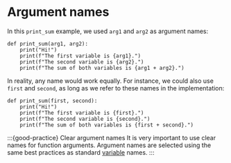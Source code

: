 # Argument names

In this `print_sum` example, we used `arg1` and `arg2` as argument names:

```
def print_sum(arg1, arg2):
    print("Hi!")
    print(f"The first variable is {arg1}.")
    print(f"The second variable is {arg2}.")
    print(f"The sum of both variables is {arg1 + arg2}.")
```

In reality, any name would work equally. For instance, we could also use `first` and `second`, as long as we refer to these names in the implementation:

```
def print_sum(first, second):
    print("Hi!")
    print(f"The first variable is {first}.")
    print(f"The second variable is {second}.")
    print(f"The sum of both variables is {first + second}.")
```

:::{good-practice} Clear argument names
It is very important to use clear names for function arguments. Argument names are selected using the same best practices as standard [variable](python_variables.md) names.
:::
